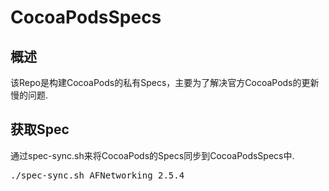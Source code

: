 # CocoaPodsSpecs

## 概述
该Repo是构建CocoaPods的私有Specs，主要为了解决官方CocoaPods的更新慢的问题.

## 获取Spec
通过spec-sync.sh来将CocoaPods的Specs同步到CocoaPodsSpecs中.

<pre>
./spec-sync.sh AFNetworking 2.5.4
</pre>
